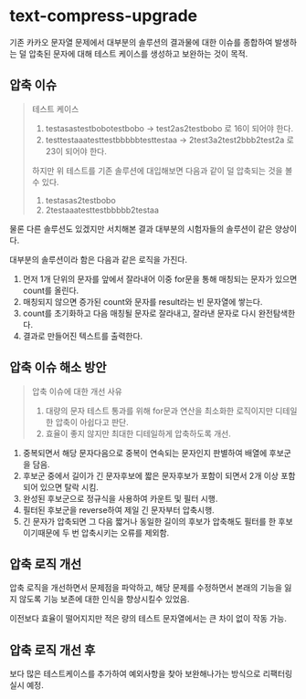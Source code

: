 # text-compress-upgrade

기존 카카오 문자열 문제에서 대부분의 솔루션의 결과물에 대한 이슈를 종합하여 발생하는 덜 압축된 문자에 대해 테스트 케이스를 생성하고 보완하는 것이 목적.

## 압축 이슈

> 테스트 케이스
>
> 1. testasastestbobotestbobo -> test2as2testbobo 로 16이 되어야 한다.
> 2. testtestaaatesttestbbbbbtesttestaa -> 2test3a2test2bbb2test2a 로 23이 되어야 한다.
>
> 하지만 위 테스트를 기존 솔루션에 대입해보면 다음과 같이 덜 압축되는 것을 볼 수 있다.
>
> 1. testasas2testbobo
> 2. 2testaaatesttestbbbbb2testaa

물론 다른 솔루션도 있겠지만 서치해본 결과 대부분의 시험자들의 솔루션이 같은 양상이다.

대부분의 솔루션이라 함은 다음과 같은 로직을 가진다.

1. 먼저 1개 단위의 문자를 앞에서 잘라내어 이중 for문을 통해 매칭되는 문자가 있으면 count를 올린다.
2. 매칭되지 않으면 증가된 count와 문자를 result라는 빈 문자열에 쌓는다.
3. count를 초기화하고 다음 매칭될 문자로 잘라내고, 잘라낸 문자로 다시 완전탐색한다.
4. 결과로 만들어진 텍스트를 출력한다.

## 압축 이슈 해소 방안

> 압축 이슈에 대한 개선 사유
>
> 1. 대량의 문자 테스트 통과를 위해 for문과 연산을 최소화한 로직이지만 디테일한 압축이 아쉽다고 판단.
> 2. 효율이 좋지 않지만 최대한 디테일하게 압축하도록 개선.

1. 중복되면서 해당 문자다음으로 중복이 연속되는 문자인지 판별하여 배열에 후보군을 담음.
2. 후보군 중에서 길이가 긴 문자후보에 짧은 문자후보가 포함이 되면서 2개 이상 포함되어 있으면 탈락 시킴.
3. 완성된 후보군으로 정규식을 사용하여 카운트 및 필터 시행.
4. 필터된 후보군을 reverse하여 제일 긴 문자부터 압축시행.
5. 긴 문자가 압축되면 그 다음 짧거나 동일한 길이의 후보가 압축해도 필터를 한 후보이기때문에 두 번 압축시키는 오류를 제외함.

## 압축 로직 개선

압축 로직을 개선하면서 문제점을 파악하고, 해당 문제를 수정하면서 본래의 기능을 잃지 않도록 기능 보존에 대한 인식을 향상시킬수 있었음.

이전보다 효율이 떨어지지만 적은 량의 테스트 문자열에서는 큰 차이 없이 작동 가능.

## 압축 로직 개선 후

보다 많은 테스트케이스를 추가하여 예외사항을 찾아 보완해나가는 방식으로 리팩터링 실시 예정.
